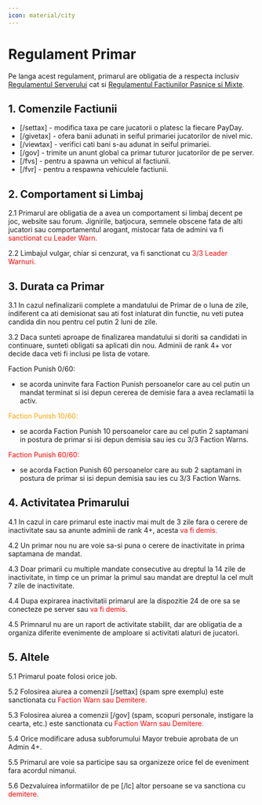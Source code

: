 ```yaml
---
icon: material/city
---
```


# Regulament Primar

Pe langa acest regulament, primarul are obligatia de a respecta inclusiv [Regulamentul Serverului](../..) cat si [Regulamentul Factiunilor Pasnice si Mixte](../peaceful-and-mixt-faction-rules.md).

## 1. Comenzile Factiunii

- <span style="color:var(--pink);">[/settax]</span> - modifica taxa pe care jucatorii o platesc la fiecare PayDay.
- <span style="color:var(--pink);">[/givetax]</span> - ofera banii adunati in seiful primariei jucatorilor de nivel mic.
- <span style="color:var(--pink);">[/viewtax]</span> - verifici cati bani s-au adunat in seiful primariei.
- <span style="color:var(--pink);">[/gov]</span> - trimite un anunt global ca primar tuturor jucatorilor de pe server.
- <span style="color:var(--pink);">[/fvs]</span> - pentru a spawna un vehicul al factiunii.
- <span style="color:var(--pink);">[/fvr]</span> - pentru a respawna vehiculele factiunii.

## 2. Comportament si Limbaj

<span style="color:var(--pink);">2.1</span> Primarul are obligatia de a avea un comportament si limbaj decent pe joc, website sau forum. Jignirile, batjocura, semnele obscene fata de alti jucatori sau comportamentul arogant, mistocar fata de admini va fi <span style="color:red;">sanctionat cu Leader Warn.</span>

<span style="color:var(--pink);">2.2</span> Limbajul vulgar, chiar si cenzurat, va fi sanctionat cu <span style="color:red;">3/3 Leader Warnuri.</span>

## 3. Durata ca Primar

<span style="color:var(--pink);">3.1</span> In cazul nefinalizarii complete a mandatului de Primar de o luna de zile, indiferent ca ati demisionat sau ati fost inlaturat din functie, nu veti putea candida din nou pentru cel putin 2 luni de zile.

<span style="color:var(--pink);">3.2</span> Daca sunteti aproape de finalizarea mandatului si doriti sa candidati in continuare, sunteti obligati sa aplicati din nou. Adminii de rank 4+ vor decide daca veti fi inclusi pe lista de votare.

<span style="color:var(--green);">Faction Punish 0/60:</span>

- se acorda uninvite fara Faction Punish persoanelor care au cel putin un mandat terminat si isi depun cererea de demisie fara a avea reclamatii la activ.

<span style="color:orange;">Faction Punish 10/60:</span>

- se acorda Faction Punish 10 persoanelor care au cel putin 2 saptamani in postura de primar si isi depun demisia sau ies cu 3/3 Faction Warns.

<span style="color:red;">Faction Punish 60/60:</span>

- se acorda Faction Punish 60 persoanelor care au sub 2 saptamani in postura de primar si isi depun demisia sau ies cu 3/3 Faction Warns.

## 4. Activitatea Primarului

<span style="color:var(--pink);">4.1</span> In cazul in care primarul este inactiv mai mult de 3 zile fara o cerere de inactivitate sau sa anunte adminii de rank 4+, acesta <span style="color:red;">va fi demis.</span>

<span style="color:var(--pink);">4.2</span> Un primar nou nu are voie sa-si puna o cerere de inactivitate in prima saptamana de mandat.

<span style="color:var(--pink);">4.3</span> Doar primarii cu multiple mandate consecutive au dreptul la 14 zile de inactivitate, in timp ce un primar la primul sau mandat are dreptul la cel mult 7 zile de inactivitate.

<span style="color:var(--pink);">4.4</span> Dupa expirarea inactivitatii primarul are la dispozitie <span style="color:var(--pink);">24 de ore</span> sa se conecteze pe server sau <span style="color:red;">va fi demis.</span>

<span style="color:var(--pink);">4.5</span> Primnarul nu are un raport de activitate stabilit, dar are obligatia de a organiza diferite evenimente de amploare si activitati alaturi de jucatori.

## 5. Altele

<span style="color:var(--pink);">5.1</span> Primarul poate folosi orice job.

<span style="color:var(--pink);">5.2</span> Folosirea aiurea a comenzii [<span style="color:var(--pink);">/settax</span>] (spam spre exemplu) este sanctionata cu <span style="color:red;">Faction Warn sau Demitere.</span>

<span style="color:var(--pink);">5.3</span> Folosirea aiurea a comenzii [<span style="color:var(--pink);">/gov</span>] (spam, scopuri personale, instigare la cearta, etc.) este sanctionata cu <span style="color:red;">Faction Warn sau Demitere.</span>

<span style="color:var(--pink);">5.4</span> Orice modificare adusa subforumului Mayor trebuie aprobata de un Admin 4+.

<span style="color:var(--pink);">5.5</span> Primarul are voie sa participe sau sa organizeze orice fel de eveniment fara acordul nimanui.

<span style="color:var(--pink);">5.6</span> Dezvaluirea informatiilor de pe [<span style="color:var(--pink);">/lc</span>] altor persoane se va sanctiona cu <span style="color:red;">demitere.</span>
